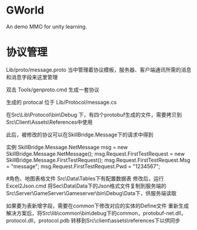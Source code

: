 # GWorld
An demo MMO for unity learning.


# 协议管理
Lib/proto/message.proto
当中管理着协议模板，服务器、客户端通讯所需的消息和消息字段来这里管理

双击 Tools/genproto.cmd 生成一套协议

生成的 protocal 位于 Lib/Protocol/message.cs

在Src\Lib\Protocol\bin\Debug 下，有四个protobuf生成的文件，需要拷贝到Src\Client\Assets\References中使用

此后，被修改的协议可以在SkillBridge.Message下的请求中得到

实例
SkillBridge.Message.NetMessage msg = new SkillBridge.Message.NetMessage();
msg.Request.FirstTestRequest = new SkillBridge.Message.FirstTestRequest();
msg.Request.FirstTestRequest.Msg = "message";
msg.Request.FirstTestRequest.Pwd = "1234567";



#角色、地图表格文件
Src\Data\Tables下有配置数据表
修改后，运行Excel2Json.cmd
将Sec\Data\Data下的Json格式文件复制到服务端的Src\Server\GameServer\Gameserver\bin\Debug\Data下，供服务端读取

如果要为表新增字段，需要在common下修改对应的实体的Define文件
重新生成解决方案后，将Src\lib\common\bin\debug下的common，protobuf-net.dll，protocol.dll，protocol.pdb
转移到Src\client\assets\references下以供同步